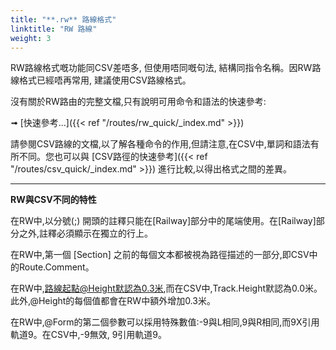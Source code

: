 ```yaml
---
title: "**.rw** 路線格式"
linktitle: "RW 路線"
weight: 3
---
```


RW路線格式嘅功能同CSV差唔多, 但使用唔同嘅句法, 結構同指令名稱。因RW路線格式已經唔再常用, 建議使用CSV路線格式。

沒有關於RW路由的完整文檔,只有說明可用命令和語法的快速參考:

➟ [快速參考...]({{< ref "/routes/rw_quick/_index.md" >}}) 

請參閱CSV路線的文檔,以了解各種命令的作用,但請注意,在CSV中,單詞和語法有所不同。您也可以與 [CSV路徑的快速參考]({{< ref "/routes/csv_quick/_index.md" >}}) 進行比較,以得出格式之間的差異。

------

**RW與CSV不同的特性**

在RW中,以分號(;) 開頭的註釋只能在[Railway]部分中的尾端使用。在[Railway]部分之外,註釋必須顯示在獨立的行上。

在RW中,第一個 [Section] 之前的每個文本都被視為路徑描述的一部分,即CSV中的Route.Comment。

在RW中,路線起點@Height默認為0.3米,而在CSV中,Track.Height默認為0.0米。 此外,@Height的每個值都會在RW中額外增加0.3米。

在RW中,@Form的第二個參數可以採用特殊數值:-9與L相同,9與R相同,而9X引用軌道9。在CSV中,-9無效, 9引用軌道9。
